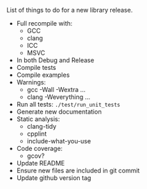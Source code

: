 List of things to do for a new library release.

* Full recompile with:
  * GCC
  * clang
  * ICC
  * MSVC
* In both Debug and Release
* Compile tests
* Compile examples
* Warnings:
  * gcc -Wall -Wextra ...
  * clang -Weverything ...
* Run all tests: `./test/run_unit_tests`
* Generate new documentation
* Static analysis:
  * clang-tidy
  * cpplint
  * include-what-you-use
* Code coverage:
  * gcov?
* Update README
* Ensure new files are included in git commit
* Update github version tag

